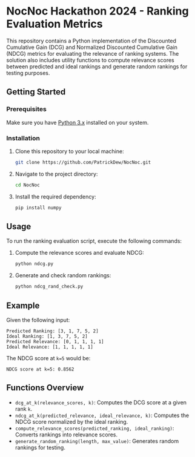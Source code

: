 # NocNoc Hackathon 2024 - Ranking Evaluation Metrics

This repository contains a Python implementation of the Discounted Cumulative Gain (DCG) and Normalized Discounted Cumulative Gain (NDCG) metrics for evaluating the relevance of ranking systems. The solution also includes utility functions to compute relevance scores between predicted and ideal rankings and generate random rankings for testing purposes.

## Getting Started

### Prerequisites

Make sure you have [Python 3.x](https://www.python.org/downloads/) installed on your system.

### Installation

1. Clone this repository to your local machine:
    ```bash
    git clone https://github.com/PatrickDew/NocNoc.git
    ```

2. Navigate to the project directory:
    ```bash
    cd NocNoc
    ```

3. Install the required dependency:
    ```bash
    pip install numpy
    ```

## Usage

To run the ranking evaluation script, execute the following commands:

1. Compute the relevance scores and evaluate NDCG:
    ```bash
    python ndcg.py
    ```

2. Generate and check random rankings:
    ```bash
    python ndcg_rand_check.py
    ```

## Example

Given the following input:

    Predicted Ranking: [3, 1, 7, 5, 2]
    Ideal Ranking: [1, 3, 7, 5, 2]
    Predicted Relevance: [0, 1, 1, 1, 1]
    Ideal Relevance: [1, 1, 1, 1, 1]
    

The NDCG score at `k=5` would be:

    
    NDCG score at k=5: 0.8562
    

## Functions Overview

- `dcg_at_k(relevance_scores, k)`: Computes the DCG score at a given rank `k`.
- `ndcg_at_k(predicted_relevance, ideal_relevance, k)`: Computes the NDCG score normalized by the ideal ranking.
- `compute_relevance_scores(predicted_ranking, ideal_ranking)`: Converts rankings into relevance scores.
- `generate_random_ranking(length, max_value)`: Generates random rankings for testing.

